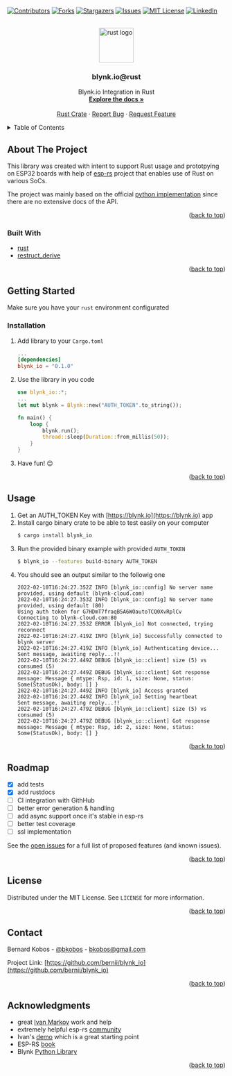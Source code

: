 <div id="top"></div>
<!--
*** Thanks for checking out the Best-README-Template. If you have a suggestion
*** that would make this better, please fork the repo and create a pull request
*** or simply open an issue with the tag "enhancement".
*** Don't forget to give the project a star!
*** Thanks again! Now go create something AMAZING! :D
-->



<!-- PROJECT SHIELDS -->
<!--
*** I'm using markdown "reference style" links for readability.
*** Reference links are enclosed in brackets [ ] instead of parentheses ( ).
*** See the bottom of this document for the declaration of the reference variables
*** for contributors-url, forks-url, etc. This is an optional, concise syntax you may use.
*** https://www.markdownguide.org/basic-syntax/#reference-style-links
-->
[![Contributors][contributors-shield]][contributors-url]
[![Forks][forks-shield]][forks-url]
[![Stargazers][stars-shield]][stars-url]
[![Issues][issues-shield]][issues-url]
[![MIT License][license-shield]][license-url]
[![LinkedIn][linkedin-shield]][linkedin-url]



<!-- PROJECT LOGO -->
<br />
<div align="center">
  <a href="https://github.com/bernii/blynk_io">
    <img src="https://upload.wikimedia.org/wikipedia/commons/d/d5/Rust_programming_language_black_logo.svg" alt="rust logo" width="80" height="80">
  </a>

<h3 align="center">blynk.io@rust</h3>

  <p align="center">
    Blynk.io Integration in Rust
    <br />
    <a href="https://github.com/bernii/blynk_io"><strong>Explore the docs »</strong></a>
    <br />
    <br />
    <a href="https://crates.io/crates/blynk_io">Rust Crate</a>
    ·
    <a href="https://github.com/bernii/blynk_io/issues">Report Bug</a>
    ·
    <a href="https://github.com/bernii/blynk_io/issues">Request Feature</a>
  </p>
</div>



<!-- TABLE OF CONTENTS -->
<details>
  <summary>Table of Contents</summary>
  <ol>
    <li>
      <a href="#about-the-project">About The Project</a>
      <ul>
        <li><a href="#built-with">Built With</a></li>
      </ul>
    </li>
    <li>
      <a href="#getting-started">Getting Started</a>
      <ul>
        <li><a href="#prerequisites">Prerequisites</a></li>
        <li><a href="#installation">Installation</a></li>
      </ul>
    </li>
    <li><a href="#usage">Usage</a></li>
    <li><a href="#roadmap">Roadmap</a></li>
    <li><a href="#license">License</a></li>
    <li><a href="#contact">Contact</a></li>
    <li><a href="#acknowledgments">Acknowledgments</a></li>
  </ol>
</details>



<!-- ABOUT THE PROJECT -->
## About The Project

This library was created with intent to support Rust usage and prototpying on ESP32 boards with help of [esp-rs](https://github.com/esp-rs) project that enables use of Rust on various SoCs.

The project was mainly based on the official [python implementation](https://github.com/blynkkk/lib-python) since there are no extensive docs of the API.

<p align="right">(<a href="#top">back to top</a>)</p>



### Built With

* [rust](https://nextjs.org/)
* [restruct_derive](https://lib.rs/crates/restruct_derive)

<p align="right">(<a href="#top">back to top</a>)</p>



<!-- GETTING STARTED -->
## Getting Started

Make sure you have your `rust` environment configurated

### Installation

1. Add library to your `Cargo.toml`

    ```toml
    ...
    [dependencies]
    blynk_io = "0.1.0"
    ```
2. Use the library in you code
    ```rust
    use blynk_io::*;
    ...
    let mut blynk = Blynk::new("AUTH_TOKEN".to_string());

    fn main() {
        loop {
            blynk.run();
            thread::sleep(Duration::from_millis(50));
        }
    }
    ```
3. Have fun! :relieved:

<p align="right">(<a href="#top">back to top</a>)</p>



<!-- USAGE EXAMPLES -->
## Usage

1. Get an AUTH_TOKEN Key with [https://blynk.io](https://blynk.io) app
2. Install cargo binary crate to be able to test easily on your computer
    ```bash
    $ cargo install blynk_io
    ```
2. Run the provided binary example with provided `AUTH_TOKEN`
   ```bash
   $ blynk_io --features build-binary AUTH_TOKEN
   ```
3. You should see an output similar to the followig one
    ```log
    2022-02-10T16:24:27.352Z INFO [blynk_io::config] No server name provided, using default (blynk-cloud.com)
    2022-02-10T16:24:27.353Z INFO [blynk_io::config] No server name provided, using default (80)
    Using auth token for G7HDmT7fraqB5A6WOautoTCQ0XvRplCv
    Connecting to blynk-cloud.com:80
    2022-02-10T16:24:27.353Z ERROR [blynk_io] Not connected, trying reconnect
    2022-02-10T16:24:27.419Z INFO [blynk_io] Successfully connected to blynk server
    2022-02-10T16:24:27.419Z INFO [blynk_io] Authenticating device...
    Sent message, awaiting reply...!!
    2022-02-10T16:24:27.449Z DEBUG [blynk_io::client] size (5) vs consumed (5)
    2022-02-10T16:24:27.449Z DEBUG [blynk_io::client] Got response message: Message { mtype: Rsp, id: 1, size: None, status: Some(StatusOk), body: [] }
    2022-02-10T16:24:27.449Z INFO [blynk_io] Access granted
    2022-02-10T16:24:27.449Z INFO [blynk_io] Setting heartbeat
    Sent message, awaiting reply...!!
    2022-02-10T16:24:27.479Z DEBUG [blynk_io::client] size (5) vs consumed (5)
    2022-02-10T16:24:27.479Z DEBUG [blynk_io::client] Got response message: Message { mtype: Rsp, id: 2, size: None, status: Some(StatusOk), body: [] }
    ```

<p align="right">(<a href="#top">back to top</a>)</p>



<!-- ROADMAP -->
## Roadmap

- [x] add tests
- [x] add rustdocs
- [ ] CI integration with GithHub
- [ ] better error generation & handling
- [ ] add async support once it's stable in esp-rs
- [ ] better test coverage
- [ ] ssl implementation

See the [open issues](https://github.com/bernii/blynk_io/issues) for a full list of proposed features (and known issues).

<p align="right">(<a href="#top">back to top</a>)</p>



<!-- LICENSE -->
## License

Distributed under the MIT License. See `LICENSE` for more information.

<p align="right">(<a href="#top">back to top</a>)</p>



<!-- CONTACT -->
## Contact

Bernard Kobos - [@bkobos](https://twitter.com/bkobos) - bkobos@gmail.com

Project Link: [https://github.com/bernii/blynk_io](https://github.com/bernii/blynk_io)

<p align="right">(<a href="#top">back to top</a>)</p>



<!-- ACKNOWLEDGMENTS -->
## Acknowledgments

* great [Ivan Markov](https://github.com/ivmarkov) work and help
* extremely helpful esp-rs [community](https://app.element.io/#/room/#esp-rs:matrix.org)
* Ivan's [demo](https://github.com/ivmarkov/rust-esp32-std-demo) which is a great starting point
* ESP-RS [book](https://esp-rs.github.io/book/)
* Blynk [Python Library](https://github.com/blynkkk/lib-python)

<p align="right">(<a href="#top">back to top</a>)</p>



<!-- MARKDOWN LINKS & IMAGES -->
<!-- https://www.markdownguide.org/basic-syntax/#reference-style-links -->
[contributors-shield]: https://img.shields.io/github/contributors/bernii/blynk_io.svg?style=for-the-badge
[contributors-url]: https://github.com/bernii/blynk_io/graphs/contributors
[forks-shield]: https://img.shields.io/github/forks/bernii/blynk_io.svg?style=for-the-badge
[forks-url]: https://github.com/bernii/blynk_io/network/members
[stars-shield]: https://img.shields.io/github/stars/bernii/blynk_io.svg?style=for-the-badge
[stars-url]: https://github.com/bernii/blynk_io/stargazers
[issues-shield]: https://img.shields.io/github/issues/bernii/blynk_io.svg?style=for-the-badge
[issues-url]: https://github.com/bernii/blynk_io/issues
[license-shield]: https://img.shields.io/github/license/bernii/blynk_io.svg?style=for-the-badge
[license-url]: https://github.com/bernii/blynk_io/blob/master/LICENSE
[linkedin-shield]: https://img.shields.io/badge/-LinkedIn-black.svg?style=for-the-badge&logo=linkedin&colorB=555
[linkedin-url]: https://linkedin.com/in/bernii
[product-screenshot]: images/screenshot.png
